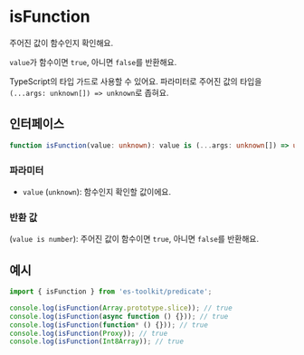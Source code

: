 # isFunction

주어진 값이 함수인지 확인해요.

`value`가 함수이면 `true`, 아니면 `false`를 반환해요.

TypeScript의 타입 가드로 사용할 수 있어요. 파라미터로 주어진 값의 타입을 `(...args: unknown[]) => unknown`로 좁혀요.

## 인터페이스

```typescript
function isFunction(value: unknown): value is (...args: unknown[]) => unknown;
```

### 파라미터

- `value` (`unknown`): 함수인지 확인할 값이에요.

### 반환 값

(`value is number`): 주어진 값이 함수이면 `true`, 아니면 `false`를 반환해요.

## 예시

```typescript
import { isFunction } from 'es-toolkit/predicate';

console.log(isFunction(Array.prototype.slice)); // true
console.log(isFunction(async function () {})); // true
console.log(isFunction(function* () {})); // true
console.log(isFunction(Proxy)); // true
console.log(isFunction(Int8Array)); // true
```
